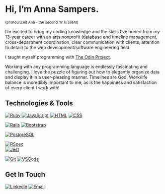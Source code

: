 # Hi, I’m Anna Sampers.
<sup>(pronounced Ana - the second 'n' is silent)</sup>

I’m excited to bring my coding knowledge and the skills I’ve honed from my 13-year career with an arts nonprofit (database and timeline management, cross-department coordination, clear communication with clients, attention to detail) to the web development/software engineering field. 

I taught myself programming with [The Odin Project](https://www.theodinproject.com/paths/full-stack-ruby-on-rails). 

Working with any programming language is endlessly fascinating and challenging. I love the puzzle of figuring out how to elegantly organize data and display it in a user-pleasing manner. Timelines are God. Work/life balance is incredibly important to me, as is the happiness and satisfaction of every client I work with!

## Technologies & Tools
[![Ruby](https://img.shields.io/badge/-Ruby-000?style=for-the-badge&logo=ruby&logoColor=CC342D)](#)
[![JavaScript](https://img.shields.io/badge/-JavaScript-000?style=for-the-badge&logo=javascript&logoColor=F7DF1E)](#)
[![HTML](https://img.shields.io/badge/-HTML-000?style=for-the-badge&logo=html5&logoColor=E34F26)](#)
[![CSS](https://img.shields.io/badge/-CSS-000?style=for-the-badge&logo=css3&logoColor=1572B6)](#)

[![Rails](https://img.shields.io/badge/-Ruby_on_Rails-000?style=for-the-badge&logo=ruby-on-rails&logoColor=CC0000)](#)
[![Bootstrap](https://img.shields.io/badge/-Bootstrap-000?style=for-the-badge&logo=bootstrap&logoColor=7952B3)](#)

[![PostgreSQL](https://img.shields.io/badge/-PostgreSQL-000?style=for-the-badge&logo=postgresql&logoColor=4169E1)](#)

[![RSpec](https://img.shields.io/badge/-RSpec-000?style=for-the-badge&logo=rspec&logoColor=white)](#)  
[![Jest](https://img.shields.io/badge/-Jest-000?style=for-the-badge&logo=jest&logoColor=C21325)](#)

[![Git](https://img.shields.io/badge/-Git-000?style=for-the-badge&logo=git&logoColor=F05032)](#)
[![VSCode](https://img.shields.io/badge/-VSCode-000?style=for-the-badge&logo=visual-studio-code&logoColor=007ACC)](#)

## Get In Touch
[![Linkedin](https://img.shields.io/badge/-Anna_Sampers-000?style=for-the-badge&logo=linkedin&logoColor=azure&color=0A66C2)](https://www.linkedin.com/in/anna-sampers/) 
[![Email](https://img.shields.io/badge/-Anna_Sampers-000?style=for-the-badge&logo=gmail&logoColor=azure&color=EA4335)](mailto:annasampers@gmail.com)


